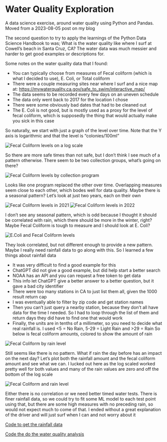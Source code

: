 # Water Quality Exploration
A data science exercise, around water quality using Python and Pandas. Moved from a 2023-08-05 post on my blog

The second question to try to apply the learnings of the Python Data Science Handbook to was; What is the water quality like where I surf at Cowell’s beach in Santa Cruz, CA? The water data was much messier and harder to get good examples or descriptions for.

Some notes on the water quality data that I found:
* You can typically choose from measures of Fecal coliform (which is what I decided to use), E. Coli, or Total coliform
* There were a couple measuring sites near where I surf and a nice map at: https://mywaterquality.ca.gov/safe_to_swim/interactive_map/
* The data seems to be recorded every few days on an uneven schedule
* The data only went back to 2017 for the location I chose
* There were some obviously bad dates that had to be cleaned out
* The E. Coli is not good, but is mostly used as a proxy for the level of fecal coliform, which is supposedly the thing that would actually make you sick in this case

So naturally, we start with just a graph of the level over time. Note that the Y axis is logarithmic and that the level is “colonies/100ml”

![Fecal Coliform levels on a log scale](wq1.webp)

So there are more safe times than not safe, but I don’t think I see much of a pattern otherwise. There seem to be two collection groups, what’s going on there?

![Fecal Coliform levels by collection program](wq2.webp)

Looks like one program replaced the other over time. Overlapping measures seem close to each other, which bodes well for data quality. Maybe there is a seasonal pattern? Let’s look at just two years, each on their own

![Fecal Coliform levels in 2021](wq4.webp)
![Fecal Coliform levels in 2022](wq3.webp)

I don’t see any seasonal pattern, which is odd because I thought it should be correlated with rain, which there should be more in the winter, right? Maybe Fecal Coliform is tough to measure and I should look at E. Coli?

![E.Coli and Fecal Coliform levels](wq5.webp)

They look correlated, but not different enough to provide a new pattern. Maybe I really need rainfall data to go along with this. So I learned a few things about rainfall data
* It was very difficult to find a good example for this
* ChatGPT did not give a good example, but did help start a better search
* NOAA has an API and you can request a free token to get data
* This info let ChatGPT give a better answer to a better question, but it gave a bad city identifier
* There were too many stations in CA to just list them all, given the 1000 result return cap
* I was eventually able to filter by zip code and get station names
* Then you can’t just query a nearby station, because they don’t all have data for the time I needed. So I had to loop through the list of them and return days they did have to find one that would work
* Finally, the units are in tenths of a millimeter, so you need to decide what real rainfall is. I used <5 = No Rain, 5-29 = Light Rain and >29 = Rain
So below is fecal coliform amounts, colored to show the amount of rain

![Fecal Coliform by rain level](wq6.webp)

Still seems like there is no pattern. What if rain the day before has an impact on the next day? Let’s plot both the rainfall amount and the fecal coliform amount and see what we can. I lucked out here as the log scaled worked pretty well for both values and many of the rain values are zero and off the bottom of the log scale

![Fecal Coliform and rain level](wq7.webp)

Either there is no correlation or we need better timed water tests. There is finer rainfall data, so we could try to fit some ML model to each test point using that, but there are some high measures with no preceding rain, so would not expect much to come of that. I ended without a great explanation of the driver and will just surf when I can and not worry about it

[Code to get the rainfall data](get_rain_data.py)

[Code the do the water quality analysis](wq_analysis.py)
